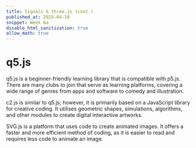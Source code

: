```yaml
---
title: Signals & three.js (cont.)
published_at: 2025-04-10
snippet: Week 6a
disable_html_sanitization: true
allow_math: true
---
```


# q5.js

q5.js is a beginner-friendly learning library that is compatible with p5.js. There are many clubs to join that serve as learning platforms, covering a wide range of genres from apps and software to comedy and illustration.

c2.js is similar to q5.js; however, it is primarily based on a JavaScript library for creative coding. It utilises geometric shapes, simulations, algorithms, and other modules to create digital interactive artworks.

SVG.js is a platform that uses code to create animated images. It offers a faster and more efficient method of coding, as it is easier to read and requires less code to animate an image.
